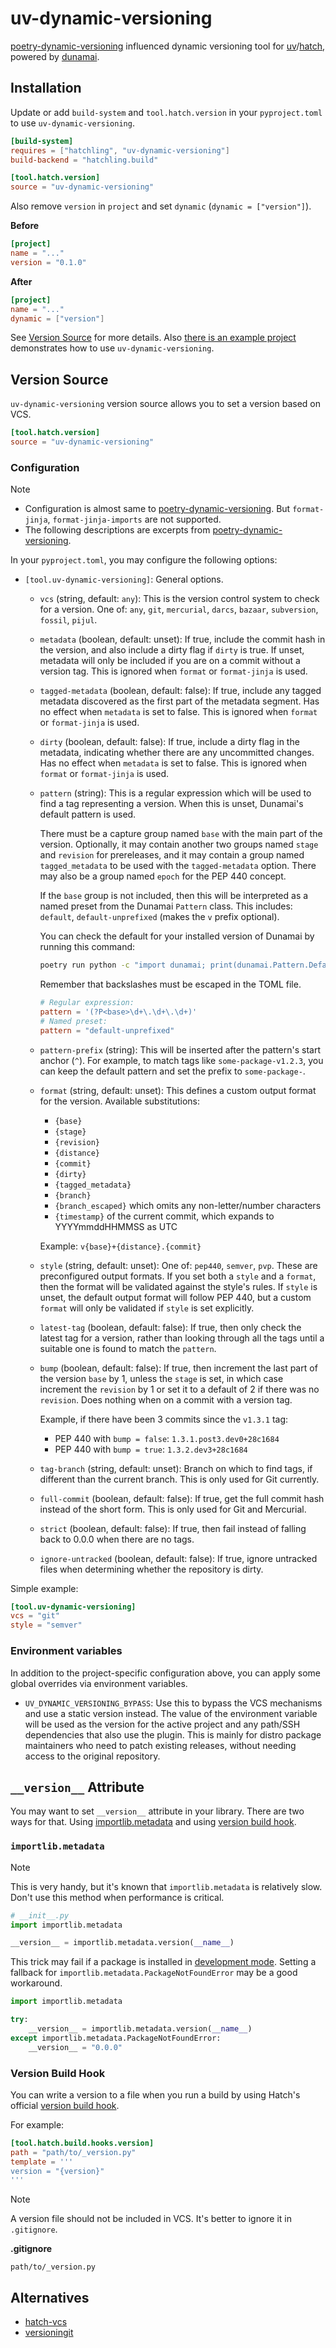 # uv-dynamic-versioning

[poetry-dynamic-versioning](https://github.com/mtkennerly/poetry-dynamic-versioning) influenced dynamic versioning tool for [uv](https://github.com/astral-sh/uv)/[hatch](https://github.com/pypa/hatch), powered by [dunamai](https://github.com/mtkennerly/dunamai/).

## Installation

Update or add `build-system` and `tool.hatch.version` in your `pyproject.toml` to use `uv-dynamic-versioning`.

```toml
[build-system]
requires = ["hatchling", "uv-dynamic-versioning"]
build-backend = "hatchling.build"

[tool.hatch.version]
source = "uv-dynamic-versioning"
```

Also remove `version` in `project` and set `dynamic` (`dynamic = ["version"]`).

**Before**

```toml
[project]
name = "..."
version = "0.1.0"
```

**After**

```toml
[project]
name = "..."
dynamic = ["version"]
```

See [Version Source](#version-source) for more details.
Also [there is an example project](./example/) demonstrates how to use `uv-dynamic-versioning`.

## Version Source

`uv-dynamic-versioning` version source allows you to set a version based on VCS.

```toml
[tool.hatch.version]
source = "uv-dynamic-versioning"
```

### Configuration

> [!NOTE]
>
> - Configuration is almost same to [poetry-dynamic-versioning](https://github.com/mtkennerly/poetry-dynamic-versioning). But `format-jinja`, `format-jinja-imports` are not supported.
> - The following descriptions are excerpts from [poetry-dynamic-versioning](https://github.com/mtkennerly/poetry-dynamic-versioning).

In your `pyproject.toml`, you may configure the following options:

- `[tool.uv-dynamic-versioning]`:
  General options.

  - `vcs` (string, default: `any`):
    This is the version control system to check for a version.
    One of: `any`, `git`, `mercurial`, `darcs`, `bazaar`, `subversion`, `fossil`, `pijul`.
  - `metadata` (boolean, default: unset):
    If true, include the commit hash in the version,
    and also include a dirty flag if `dirty` is true.
    If unset, metadata will only be included if you are on a commit without a version tag.
    This is ignored when `format` or `format-jinja` is used.
  - `tagged-metadata` (boolean, default: false):
    If true, include any tagged metadata discovered as the first part of the metadata segment.
    Has no effect when `metadata` is set to false.
    This is ignored when `format` or `format-jinja` is used.
  - `dirty` (boolean, default: false):
    If true, include a dirty flag in the metadata,
    indicating whether there are any uncommitted changes.
    Has no effect when `metadata` is set to false.
    This is ignored when `format` or `format-jinja` is used.
  - `pattern` (string):
    This is a regular expression which will be used to find a tag representing a version.
    When this is unset, Dunamai's default pattern is used.

    There must be a capture group named `base` with the main part of the version.
    Optionally, it may contain another two groups named `stage` and `revision` for prereleases,
    and it may contain a group named `tagged_metadata` to be used with the `tagged-metadata` option.
    There may also be a group named `epoch` for the PEP 440 concept.

    If the `base` group is not included,
    then this will be interpreted as a named preset from the Dunamai `Pattern` class.
    This includes: `default`, `default-unprefixed` (makes the `v` prefix optional).

    You can check the default for your installed version of Dunamai by running this command:

    ```bash
    poetry run python -c "import dunamai; print(dunamai.Pattern.Default.regex())"
    ```

    Remember that backslashes must be escaped in the TOML file.

    ```toml
    # Regular expression:
    pattern = '(?P<base>\d+\.\d+\.\d+)'
    # Named preset:
    pattern = "default-unprefixed"
    ```

  - `pattern-prefix` (string):
    This will be inserted after the pattern's start anchor (`^`).
    For example, to match tags like `some-package-v1.2.3`,
    you can keep the default pattern and set the prefix to `some-package-`.
  - `format` (string, default: unset):
    This defines a custom output format for the version. Available substitutions:

    - `{base}`
    - `{stage}`
    - `{revision}`
    - `{distance}`
    - `{commit}`
    - `{dirty}`
    - `{tagged_metadata}`
    - `{branch}`
    - `{branch_escaped}` which omits any non-letter/number characters
    - `{timestamp}` of the current commit, which expands to YYYYmmddHHMMSS as UTC

    Example: `v{base}+{distance}.{commit}`

  - `style` (string, default: unset):
    One of: `pep440`, `semver`, `pvp`.
    These are preconfigured output formats.
    If you set both a `style` and a `format`,
    then the format will be validated against the style's rules.
    If `style` is unset, the default output format will follow PEP 440,
    but a custom `format` will only be validated if `style` is set explicitly.
  - `latest-tag` (boolean, default: false):
    If true, then only check the latest tag for a version,
    rather than looking through all the tags until a suitable one is found to match the `pattern`.
  - `bump` (boolean, default: false):
    If true, then increment the last part of the version `base` by 1,
    unless the `stage` is set,
    in which case increment the `revision` by 1 or set it to a default of 2 if there was no `revision`.
    Does nothing when on a commit with a version tag.

    Example, if there have been 3 commits since the `v1.3.1` tag:

    - PEP 440 with `bump = false`: `1.3.1.post3.dev0+28c1684`
    - PEP 440 with `bump = true`: `1.3.2.dev3+28c1684`

  - `tag-branch` (string, default: unset):
    Branch on which to find tags, if different than the current branch.
    This is only used for Git currently.
  - `full-commit` (boolean, default: false):
    If true, get the full commit hash instead of the short form.
    This is only used for Git and Mercurial.
  - `strict` (boolean, default: false):
    If true, then fail instead of falling back to 0.0.0 when there are no tags.
  - `ignore-untracked` (boolean, default: false):
    If true, ignore untracked files when determining whether the repository is dirty.

Simple example:

```toml
[tool.uv-dynamic-versioning]
vcs = "git"
style = "semver"
```

### Environment variables

In addition to the project-specific configuration above, you can apply some global overrides via environment variables.

- `UV_DYNAMIC_VERSIONING_BYPASS`:
  Use this to bypass the VCS mechanisms and use a static version instead.
  The value of the environment variable will be used as the version for the active project and any path/SSH dependencies that also use the plugin.
  This is mainly for distro package maintainers who need to patch existing releases, without needing access to the original repository.

## `__version__` Attribute

You may want to set `__version__` attribute in your library. There are two ways for that. Using [importlib.metadata](https://docs.python.org/3/library/importlib.metadata.html) and using [version build hook](https://hatch.pypa.io/1.9/plugins/build-hook/version/).

### `importlib.metadata`

> [!NOTE]
> This is very handy, but it's known that `importlib.metadata` is relatively slow.
> Don't use this method when performance is critical.

```py
# __init__.py
import importlib.metadata

__version__ = importlib.metadata.version(__name__)
```

This trick may fail if a package is installed in [development mode](https://setuptools.pypa.io/en/latest/userguide/development_mode.html). Setting a fallback for `importlib.metadata.PackageNotFoundError` may be a good workaround.

```py
import importlib.metadata

try:
    __version__ = importlib.metadata.version(__name__)
except importlib.metadata.PackageNotFoundError:
    __version__ = "0.0.0"
```

### Version Build Hook

You can write a version to a file when you run a build by using Hatch's official [version build hook](https://hatch.pypa.io/1.9/plugins/build-hook/version/).

For example:

```toml
[tool.hatch.build.hooks.version]
path = "path/to/_version.py"
template = '''
version = "{version}"
'''
```

> [!NOTE]
> A version file should not be included in VCS. It's better to ignore it in `.gitignore`.
>
> **.gitignore**
>
> ```text
> path/to/_version.py
> ```

## Alternatives

- [hatch-vcs](https://github.com/ofek/hatch-vcs)
- [versioningit](https://github.com/jwodder/versioningit)
